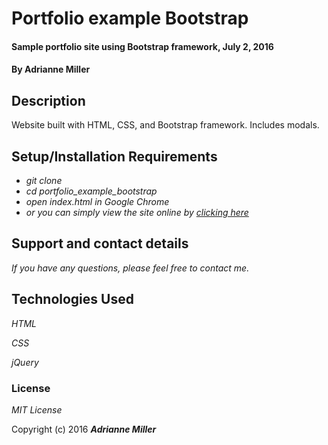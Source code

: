 # Portfolio example Bootstrap

#### Sample portfolio site using Bootstrap framework, July 2, 2016

#### By Adrianne Miller

## Description

Website built with HTML, CSS, and Bootstrap framework.  Includes modals.

## Setup/Installation Requirements

* _git clone_
* _cd portfolio_example_bootstrap_
* _open index.html in Google Chrome_
* _or you can simply view the site online by [clicking here](http://adriannem.github.io/portfolio-example-bootstrap/)_


## Support and contact details

_If you have any questions, please feel free to contact me._

## Technologies Used

_HTML_

_CSS_

_jQuery_

### License

*MIT License*

Copyright (c) 2016 **_Adrianne Miller_**